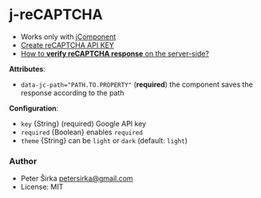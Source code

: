 # j-reCAPTCHA

- Works only with [jComponent](http://jcomponent.org)
- [Create reCAPTCHA API KEY](https://www.google.com/recaptcha/admin)
- [How to __verify reCAPTCHA response__ on the server-side?](https://blog.totaljs.com/blogs/tutorials/20161211-how-to-verify-recaptcha-with-help-of-total-js/)

__Attributes__:
- `data-jc-path="PATH.TO.PROPERTY"` (__required__) the component saves the response according to the path

__Configuration__:
- `key` {String} (required) Google API key
- `required` {Boolean} enables `required`
- `theme` {String} can be `light` or `dark` (default: `light`)

### Author

- Peter Širka <petersirka@gmail.com>
- License: MIT